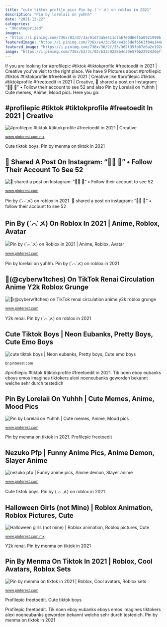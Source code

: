 ```yaml
---
title: "cute tiktok profile pics Pin by (`⌒´メ) on roblox in 2021"
description: "Pin by lorelaii on yuhhh"
date: "2021-12-22"
categories:
- "Uncategorized"
images:
- "https://i.pinimg.com/736x/01/d7/3a/01d73a5e4c1c7a67e0d6ef5a0921999b.jpg"
featuredImage: "https://i.pinimg.com/736x/e4/3c/5d/e43c5def6563f04a144ea23ae30f2ca3.jpg"
featured_image: "https://i.pinimg.com/736x/36/2f/35/362f35fb67d6a2e192e918acb592d9c6.jpg"
image: "https://i.pinimg.com/736x/b3/3c/02/b33c0238b4c30e579b2292420af12974.jpg"
---
```


If you are looking for #profilepic #tiktok #tiktokprofile #freetoedit in 2021 | Creative you've visit to the right place. We have 9 Pictures about #profilepic #tiktok #tiktokprofile #freetoedit in 2021 | Creative like #profilepic #tiktok #tiktokprofile #freetoedit in 2021 | Creative, 🌟 shared a post on Instagram: “👎🏼 🏼” • Follow their account to see 52 and also Pin by Lorelaii on Yuhhh | Cute memes, Anime, Mood pics. Here you go:

## #profilepic #tiktok #tiktokprofile #freetoedit In 2021 | Creative

![#profilepic #tiktok #tiktokprofile #freetoedit in 2021 | Creative](https://i.pinimg.com/736x/cc/b5/43/ccb5436505d91679a397dedd8fc2cf54.jpg "Halloween girls (not mine)")

<small>www.pinterest.com.mx</small>

Cute tiktok boys. Pin by menma on tiktok in 2021

## 🌟 Shared A Post On Instagram: “👎🏼 🏼” • Follow Their Account To See 52

![🌟 shared a post on Instagram: “👎🏼 🏼” • Follow their account to see 52](https://i.pinimg.com/736x/e4/3c/5d/e43c5def6563f04a144ea23ae30f2ca3.jpg "Halloween girls (not mine)")

<small>www.pinterest.com</small>

Pin by (`⌒´メ) on roblox in 2021. 🌟 shared a post on instagram: “👎🏼 🏼” • follow their account to see 52

## Pin By (`⌒´メ) On Roblox In 2021 | Anime, Roblox, Avatar

![Pin by (`⌒´メ) on Roblox in 2021 | Anime, Roblox, Avatar](https://i.pinimg.com/736x/dc/39/63/dc3963b98bbdd83e4e0e26a716605ac8.jpg "🤗(@cyberw1tches) on tiktok renai circulation anime y2k roblox grunge")

<small>www.pinterest.com</small>

Pin by lorelaii on yuhhh. Pin by (`⌒´メ) on roblox in 2021

## 🤗(@cyberw1tches) On TikTok Renai Circulation Anime Y2k Roblox Grunge

![🤗(@cyberw1tches) on TikTok renai circulation anime y2k roblox grunge](https://i.pinimg.com/736x/36/2f/35/362f35fb67d6a2e192e918acb592d9c6.jpg "Y2k renai")

<small>www.pinterest.com</small>

Y2k renai. Pin by (`⌒´メ) on roblox in 2021

## Cute Tiktok Boys | Neon Eubanks, Pretty Boys, Cute Emo Boys

![cute tiktok boys | Neon eubanks, Pretty boys, Cute emo boys](https://i.pinimg.com/736x/cd/6a/d9/cd6ad94aa500881fea0c88e78c3d2585.jpg "Nezuko fnaf")

<small>br.pinterest.com</small>

#profilepic #tiktok #tiktokprofile #freetoedit in 2021. Tik noen eboy eubanks eboys emos imagines tiktokers alexi noeneubanks geworden bekannt welche sehr durch testedich

## Pin By Lorelaii On Yuhhh | Cute Memes, Anime, Mood Pics

![Pin by Lorelaii on Yuhhh | Cute memes, Anime, Mood pics](https://i.pinimg.com/736x/b3/3c/02/b33c0238b4c30e579b2292420af12974.jpg "🌟 shared a post on instagram: “👎🏼 🏼” • follow their account to see 52")

<small>www.pinterest.com</small>

Pin by menma on tiktok in 2021. Profilepic freetoedit

## Nezuko Pfp | Funny Anime Pics, Anime Demon, Slayer Anime

![nezuko pfp | Funny anime pics, Anime demon, Slayer anime](https://i.pinimg.com/736x/f7/cf/c4/f7cfc4c7e97eafe86cc03014f7a047f3.jpg "Pin by menma on tiktok in 2021")

<small>www.pinterest.com</small>

Cute tiktok boys. Pin by (`⌒´メ) on roblox in 2021

## Halloween Girls (not Mine) | Roblox Animation, Roblox Pictures, Cute

![Halloween girls (not mine) | Roblox animation, Roblox pictures, Cute](https://i.pinimg.com/736x/01/d7/3a/01d73a5e4c1c7a67e0d6ef5a0921999b.jpg "🌟 shared a post on instagram: “👎🏼 🏼” • follow their account to see 52")

<small>www.pinterest.com.mx</small>

Y2k renai. Pin by menma on tiktok in 2021

## Pin By Menma On Tiktok In 2021 | Roblox, Cool Avatars, Roblox Sets

![Pin by menma on tiktok in 2021 | Roblox, Cool avatars, Roblox sets](https://i.pinimg.com/736x/76/91/51/76915159503eb8870492be9f953ca5fd.jpg "Cute tiktok boys")

<small>www.pinterest.com</small>

Profilepic freetoedit. Cute tiktok boys

Profilepic freetoedit. Tik noen eboy eubanks eboys emos imagines tiktokers alexi noeneubanks geworden bekannt welche sehr durch testedich. Pin by menma on tiktok in 2021
